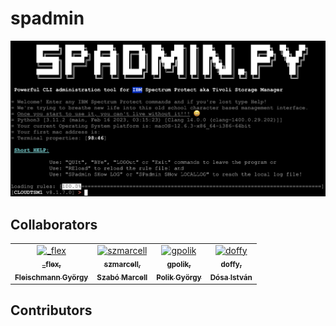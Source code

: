 # spadmin

![spadmin](spadmin.png)

## Collaborators

<table>
<tr>
    <td align="center">
        <a href="https://github.com/FleXoft">
            <img src="https://avatars.githubusercontent.com/u/1357569?v=4" width="100;" alt="_flex"/>
            <br />
            <sub><b>_flex,<br /> Fleischmann György</b></sub>
        </a>
    </td>
    <td align="center">
        <a href="https://github.com/marcellszabo-spedinfo">
            <img src="https://avatars.githubusercontent.com/u/76776561?v=4" width="100;" alt="szmarcell"/>
            <br />
            <sub><b>szmarcell,<br /> Szabó Marcell</b></sub>
        </a>
    </td>
    <td align="center">
        <a href="https://github.com/gpolik">
            <img src="https://avatars.githubusercontent.com/u/52568734?v=4" width="100;" alt="gpolik"/>
            <br />
            <sub><b>gpolik,<br /> Polik György</b></sub>
        </a>
    </td>
    <td align="center">
        <a href="https://github.com/Doffy1">
            <img src="https://avatars.githubusercontent.com/u/54913539?v=4" width="100;" alt="doffy"/>
            <br />
            <sub><b>doffy,<br /> Dósa István</b></sub>
        </a>
    </td>
 </tr>
 </table>

## Contributors
